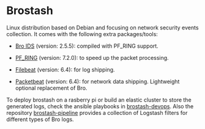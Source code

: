 # Brostash

Linux distribution based on Debian and focusing on network security events collection. It comes with the following extra packages/tools:

* [Bro IDS](https://www.bro.org/) (version: 2.5.5): compiled with PF_RING support.

* [PF_RING](http://www.ntop.org/products/packet-capture/pf_ring/) (version: 7.2.0): to speed up the packet processing.

* [Filebeat](https://www.elastic.co/products/beats/filebeat) (version: 6.4): for log shipping.

* [Packetbeat](https://www.elastic.co/products/beats/packetbeat) (version: 6.4): for network data shipping. Lightweight optional replacement of Bro.

To deploy brostash on a rasberry pi or build an elastic cluster to store the generated logs, check the ansible playbooks in [brostash-devops](https://github.com/binorassocies/brostash-devops). Also the repository [brostash-pipeline](https://github.com/binorassocies/brostash-pipeline) provides a collection of Logstash filters for different types of Bro logs.
